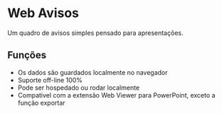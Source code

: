 # Web Avisos
Um quadro de avisos simples pensado para apresentações.

## Funções
- Os dados são guardados localmente no navegador
- Suporte off-line 100%
- Pode ser hospedado ou rodar localmente
- Compativel com a extensão Web Viewer para PowerPoint, exceto a função exportar
